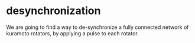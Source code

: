 # desynchronization
We are going to find a way to de-synchronize a fully connected network of kuramoto rotators, by applying a pulse to each rotator.


